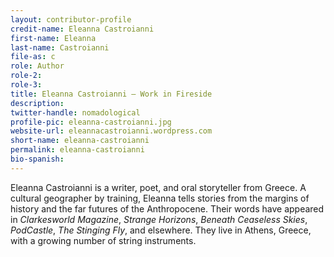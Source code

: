 ```yaml
---
layout: contributor-profile
credit-name: Eleanna Castroianni
first-name: Eleanna
last-name: Castroianni
file-as: c
role: Author
role-2:
role-3:
title: Eleanna Castroianni — Work in Fireside
description:
twitter-handle: nomadological
profile-pic: eleanna-castroianni.jpg
website-url: eleannacastroianni.wordpress.com
short-name: eleanna-castroianni
permalink: eleanna-castroianni
bio-spanish:
---
```

Eleanna Castroianni is a writer, poet, and oral storyteller from Greece. A cultural geographer by training, Eleanna tells stories from the margins of history and the far futures of the Anthropocene. Their words have appeared in _Clarkesworld Magazine_, _Strange Horizons_, _Beneath Ceaseless Skies_, _PodCastle_, _The Stinging Fly_, and elsewhere. They live in Athens, Greece, with a growing number of string instruments.
